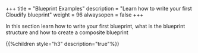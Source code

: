 +++
title = "Blueprint Examples"
description = "Learn how to write your first Cloudify blueprint"
weight = 96
alwaysopen = false
+++

In this section learn how to write your first blueprint, what is the blueprint structure and how to create a composite blueprint

{{%children style="h3" description="true"%}}
